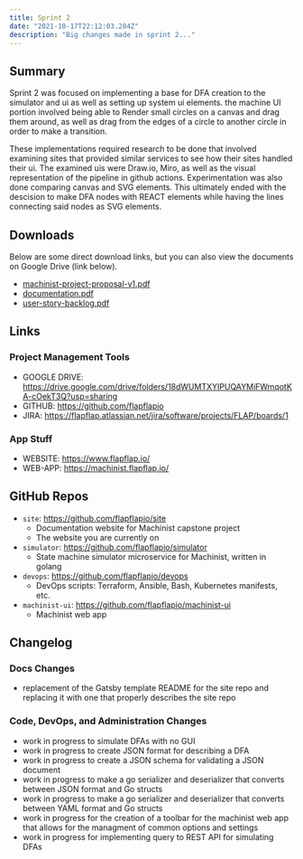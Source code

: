 ```yaml
---
title: Sprint 2
date: "2021-10-17T22:12:03.284Z"
description: "Big changes made in sprint 2..."
---
```


## Summary

Sprint 2 was focused on implementing a base for DFA creation to the simulator and ui as well as setting up system ui elements.
the machine UI portion involved being able to Render small circles on a canvas and drag them around, as well as drag from the edges of a circle to another circle in order to make a transition.

These implementations required research to be done that involved examining sites that provided similar services to see how their sites handled their ui. The examined uis were Draw.io, Miro, as well as the visual representation of the pipeline in github actions. Experimentation was also done comparing canvas and SVG elements. This ultimately ended with the descision to make DFA nodes with REACT elements while having the lines connecting said nodes as SVG elements.

## Downloads

Below are some direct download links, but you can also view the documents on
Google Drive (link below).

- [machinist-project-proposal-v1.pdf](https://drive.google.com/uc?export=download&id=1csMWjpshNVUCfydvZpLcVHtQKyEwdx6N)
- [documentation.pdf](https://drive.google.com/uc?export=download&id=1sNd4GDJ2Z0OsL04CVWS3yk1JT22XLjKV)
- [user-story-backlog.pdf](https://drive.google.com/uc?export=download&id=1rP0Gu2FtxZOi4-AYYn04Cghkui0jc6cO)

## Links

### Project Management Tools

- GOOGLE DRIVE: <https://drive.google.com/drive/folders/18dWUMTXYIPUQAYMiFWmqotKA-cOekT3Q?usp=sharing>
- GITHUB: <https://github.com/flapflapio>
- JIRA: <https://flapflap.atlassian.net/jira/software/projects/FLAP/boards/1>

### App Stuff

- WEBSITE: <https://www.flapflap.io/>
- WEB-APP: <https://machinist.flapflap.io/>

## GitHub Repos

- `site`: <https://github.com/flapflapio/site>
  - Documentation website for Machinist capstone project
  - The website you are currently on
- `simulator`: <https://github.com/flapflapio/simulator>
  - State machine simulator microservice for Machinist, written in golang
- `devops`: <https://github.com/flapflapio/devops>
  - DevOps scripts: Terraform, Ansible, Bash, Kubernetes manifests, etc.
- `machinist-ui`: <https://github.com/flapflapio/machinist-ui>
  - Machinist web app

## Changelog

### Docs Changes

- replacement of the Gatsby template README for the site repo and replacing it with one that properly describes the site repo

### Code, DevOps, and Administration Changes

- work in progress to simulate DFAs with no GUI
- work in progress to create JSON format for describing a DFA
- work in progress to create a JSON schema for validating a JSON document
- work in progress to make a go serializer and deserializer that converts between JSON format and Go structs
- work in progress to make a go serializer and deserializer that converts between YAML format and Go structs
- work in progress for the creation of a toolbar for the machinist web app that allows for the managment of common options and settings
- work in progress for implementing query to REST API for simulating DFAs